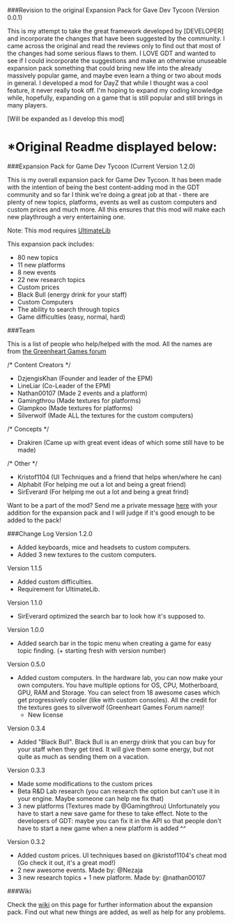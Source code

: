 ###Revision to the original Expansion Pack for Gave Dev Tycoon (Version 0.0.1)

This is my attempt to take the great framework developed by [DEVELOPER] and incorporate the changes that have been suggested by the community. I came across the original and read the reviews only to find out that most of the changes had some serious flaws to them. I LOVE GDT and wanted to see if I could incorporate the suggestions and make an otherwise unuseable expansion pack something that could bring new life into the already massively popular game, and maybe even learn a thing or two about mods in general. I developed a mod for DayZ that while I thought was a cool feature, it never really took off. I'm hoping to expand my coding knowledge while, hopefully, expanding on a game that is still popular and still brings in many players.


[Will be expanded as I develop this mod]


*Original Readme displayed below:
==============================================================================================


###Expansion Pack for Game Dev Tycoon (Current Version 1.2.0)

This is my overall expansion pack for Game Dev Tycoon.
It has been made with the intention of being the best content-adding mod in the GDT community and so far I think we're doing a great job at that - there are plenty of new topics, platforms, events as well as custom computers and custom prices and much more. All this ensures that this mod will make each new playthrough a very entertaining one.

Note: This mod requires [UltimateLib](http://gdt-ultimatesuite.abesco.de/)

This expansion pack includes:
  - 80 new topics
  - 11 new platforms
  - 8 new events
  - 22 new research topics
  - Custom prices
  - Black Bull (energy drink for your staff)
  - Custom Computers
  - The ability to search through topics
  - Game difficulties (easy, normal, hard)

###Team

This is a list of people who help/helped with the mod. All the names are from [the Greenheart Games forum](http://forum.greenheartgames.com/)

/* Content Creators */
  - DzjengisKhan (Founder and leader of the EPM)
  - LineLiar (Co-Leader of the EPM)
  - Nathan00107 (Made 2 events and a platform)
  - Gamingthrou (Made textures for platforms)
  - Glampkoo (Made textures for platforms)
  - Silverwolf (Made ALL the textures for the custom computers)
  
/* Concepts */
  - Drakiren (Came up with great event ideas of which some still have to be made)
  
/* Other */
  - Kristof1104 (UI Techniques and a friend that helps when/where he can)
  - Alphabit (For helping me out a lot and being a great friend)
  - SirEverard (For helping me out a lot and being a great frind)

Want to be a part of the mod? Send me a private message [here](http://forum.greenheartgames.com/users/dzjengiskhan/activity)
with your addition for the expansion pack and I will judge if it's good enough to be added to the pack!

###Change Log
Version 1.2.0
  - Added keyboards, mice and headsets to custom computers.
  - Added 3 new textures to the custom computers.

Version 1.1.5
  - Added custom difficulties.
  - Requirement for UltimateLib.

Version 1.1.0
  - SirEverard optimized the search bar to look how it's supposed to.

Version 1.0.0
  - Added search bar in the topic menu when creating a game for easy topic finding. (+ starting fresh with version number)

Version 0.5.0
  - Added custom computers. In the hardware lab, you can now make your own computers. You have multiple options for OS, CPU, Motherboard, GPU, RAM and Storage. You can select from 18 awesome cases which get progressively cooler (like with custom consoles). All the credit for the textures goes to silverwolf (Greenheart Games Forum name)!
	- New license
	
Version 0.3.4
  - Added "Black Bull". Black Bull is an energy drink that you can buy for your staff when they get tired. It will give them some energy, but not quite as much as sending them on a vacation.

Version 0.3.3
  - Made some modifications to the custom prices
  - Beta R&D Lab research (you can research the option but can't use it in your engine. Maybe someone can help me fix that)
  - 3 new platforms (Textures made by @Gamingthrou) Unfortunately you have to start a new save game for these to take effect. Note to the developers of GDT: maybe you can fix it in the API so that people don't have to start a new game when a new platform is added ^^

Version 0.3.2
  - Added custom prices. UI techniques based on @kristof1104's cheat mod (Go check it out, it's a great mod!)
  - 2 new awesome events. Made by: @Nezaja
  - 3 new research topics + 1 new platform. Made by: @nathan00107

###Wiki

Check the [wiki](https://github.com/DzjengisKhan/GDT-Expansion-Pack/wiki "Wiki") on this page for further information about the expansion pack. Find out what new things are added, as well as help for any problems.
